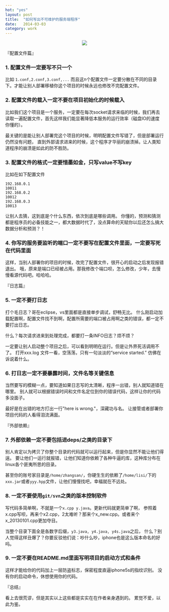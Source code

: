 ```yaml
---
hot: "yes"
layout: post
title:  "如何写出不可维护的服务端程序"
date:   2014-03-03
category: work
---
```


<center>
<img src="http://7viirv.com1.z0.glb.clouddn.com/fragile.png" class="photo"></img>
</center>

『配置文件篇』

### 1. 配置文件一定要写不只一个

比如 `1.conf,2.conf,3.conf,...`
而且这n个配置文件一定要分散在不同的目录下。才能让别人部署移植你这个项目的时候永远也修改不完配置文件。

### 2. 配置文件的载入一定不要在项目初始化的时候载入

比如我们这个项目是一个服务，一定要在每次socket请求来临的时候，我们再去读取一遍配置文件，首先这样我们能显著降低本服务的运行效率（磁盘IO的速度你懂的）。

最关键的是能让别人部署完这个项目的时候，明明配置文件写错了，但是部署运行仍然没有问题，
直到外部请求进来的时候，这个程序才华丽的崩溃掉。让人类知道程序的崩溃是如此的防不胜防。

### 3. 配置文件的格式一定要惜墨如金，只写value不写key

比如在如下配置文件

```
192.168.0.1
10011
192.168.0.2
10012
192.168.0.3
10013
```

让别人去猜，这到底是个什么东西，依次到底是哪些调用。
你懂的，预测和猜测都是程序员的必备技能之一，都大数据时代了，没点算命的天赋你以后还怎么搞大数据分析和预测？！

### 4. 你写的服务要监听的端口一定不要写在配置文件里面，一定要写死在代码里面

这样，当别人部署你的项目的时候，改完了配置文件，很开心的启动之后发现报错退出。
哦，原来是端口已经被占用。那我修改个端口呗，怎么修改，少年，去慢慢看源代码吧。哈哈哈。


『日志篇』

### 5. 一定不要打日志

打个毛日志？哥在eclipse，vs里面都是直接单步调试，舒畅无比。
什么刚启动加载配置啊，配置文件找不到啊，配置所需要的端口被占用啊之类的错误，都一定不要打出日志。

什么？每次请求进来到处理完成，都要打一条INFO日志？烦不烦？

一定要让别人启动整个项目之后，可以看到明明在运行。但是让外界死活调用不了。
打开xxx.log 文件一看，空荡荡，只有一句淡淡的“service started.” 仿佛在诉说着什么。

### 6. 打日志一定不要暴露时间，文件名等关键信息

当然要写的模糊一点，要知道如果日志写的太清晰，程序一出错，别人就知道错在哪里。
别人就可以根据错误时间和文件名定位到你的错误代码，这样让你的代码多没面子。

最好是在出错的地方打出一行"here is wrong."，深藏功与名。
让接管或者部署你项目代码的人看得泪流满面。


『外部依赖』

### 7. 外部依赖一定不要包括进deps/之类的目录下

别人肯定以为拷贝了你整个目录的代码就可以运行起来，但是你显然不能让他们得逞。
要让他们一运行就报错，让他们知道你依赖了各种牛逼的库，这种库分布在linux各个匪夷所思的目录。

甚至你的账号家目录是`/home/zhangsan/`，你硬生生的依赖了`/home/lisi/`下的`xxx.jar`或者`yyy.hpp`文件，让他们慢慢找吧，幸福就在不远处。


### 8. 一定不要使用`git/svn`之类的版本控制软件

写代码多简单啊，不就是一个`x.cpp y.java`。更新代码就更简单了啊，
参照着x.cpp写呗，再来个x2.cpp，2太难听？那来个x_new.cpp。或者来个x_20130101.cpp更加夺目。

当整个目录下面全是各数字后缀，`y3.java, y4.java, y4s.java`之后，
什么？别人觉得这样丑爆了？你要反驳他们说：吵什么吵，iphone也是这么版本命名的好吗。
 
### 9. 一定不要在README.md里面写明项目的启动方式和条件

这样才能给你的代码加上一层防盗标志，保密程度直逼iphone5s的指纹识别。
没有你的启动命令，休想使用你的代码。


『总结』

看上去很荒谬，但是其实以上这些都是实实在在作者亲身遇到的。
累觉不爱，以此为鉴。
